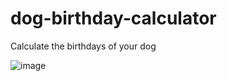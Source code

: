 # dog-birthday-calculator
Calculate the birthdays of your dog

![image](https://raw.githubusercontent.com/aldi/dog-birthday-calculator/raw/master/preview.png)
